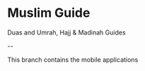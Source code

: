 # Muslim Guide

Duas and Umrah, Hajj \& Madinah Guides

--

This branch contains the mobile applications

